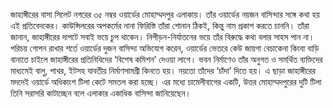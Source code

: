 জাহাঙ্গীরের বাসা সিলেট নগরের ৩৫ নম্বর ওয়ার্ডের মোহাম্মদপুর এলাকায়। তাঁর ওয়ার্ডের নয়জন বাসিন্দার সঙ্গে কথা হয় এই প্রতিবেদকের। কাউন্সিলরের অপকর্মের নানা ফিরিস্তি তাঁরা শোনান ঠিকই, কিন্তু নাম প্রকাশ করতে চাননি। তাঁরা জানান, জাহাঙ্গীরের দাপটে সবাই ভয়ে চুপ থাকেন। নিপীড়ন-নির্যাতনের ভয়ে তাঁর বিরুদ্ধে কথা বলার সাহস পান না।  
পরিচয় গোপন রাখার শর্তে ওয়ার্ডের দুজন বাসিন্দা অভিযোগ করেন, ওয়ার্ডের ভেতরে কেউ জায়গা বেচাকেনা কিংবা বাড়ি বানাতে চাইলে জাহাঙ্গীরের প্রতিনিধিদের ‘বিশেষ কমিশন’ দেওয়া লাগে। ভবন নির্মাণেও তাঁর অনুগত ও সমর্থিত ব্যক্তিদের মাধ্যমেই বালু, পাথর, ইটসহ যাবতীয় নির্মাণসামগ্রী কিনতে হয়। নয়তো তাঁদের ‘চাঁদা’ দিতে হয়। এ ছাড়া জাহাঙ্গীরের মদদেই ওয়ার্ডে অধিকাংশ টিলা কেটে সমতল করা হচ্ছে। এর মধ্যে চামেলীবাগের একটি, উত্তর মোহাম্মদপুরের দুটি টিলা তিনি সরাসরি কাটাচ্ছেন বলে এলাকার একাধিক বাসিন্দা জানিয়েছেন।
